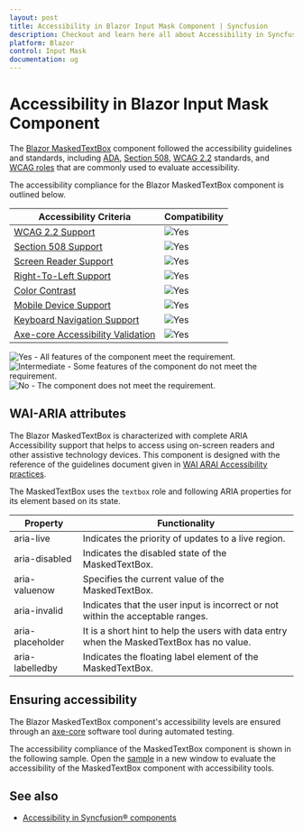 ```yaml
---
layout: post
title: Accessibility in Blazor Input Mask Component | Syncfusion
description: Checkout and learn here all about Accessibility in Syncfusion Blazor Input Mask component and much more.
platform: Blazor
control: Input Mask
documentation: ug
---
```


# Accessibility in Blazor Input Mask Component

The [Blazor MaskedTextBox](https://www.syncfusion.com/blazor-components/blazor-input-mask) component followed the accessibility guidelines and standards, including [ADA](https://www.ada.gov/), [Section 508](https://www.section508.gov/), [WCAG 2.2](https://www.w3.org/TR/WCAG22/) standards, and [WCAG roles](https://www.w3.org/TR/wai-aria/#roles) that are commonly used to evaluate accessibility.

The accessibility compliance for the Blazor MaskedTextBox component is outlined below.

| Accessibility Criteria | Compatibility |
| -- | -- |
| [WCAG 2.2 Support](../common/accessibility#accessibility-standards) | <img src="https://cdn.syncfusion.com/content/images/documentation/full.png" alt="Yes"> |
| [Section 508 Support](../common/accessibility#accessibility-standards) | <img src="https://cdn.syncfusion.com/content/images/documentation/full.png" alt="Yes"> |
| [Screen Reader Support](../common/accessibility#screen-reader-support) | <img src="https://cdn.syncfusion.com/content/images/documentation/full.png" alt="Yes"> |
| [Right-To-Left Support](../common/accessibility#right-to-left-support) | <img src="https://cdn.syncfusion.com/content/images/documentation/full.png" alt="Yes"> |
| [Color Contrast](../common/accessibility#color-contrast) | <img src="https://cdn.syncfusion.com/content/images/documentation/full.png" alt="Yes"> |
| [Mobile Device Support](../common/accessibility#mobile-device-support) | <img src="https://cdn.syncfusion.com/content/images/documentation/full.png" alt="Yes"> |
| [Keyboard Navigation Support](../common/accessibility#keyboard-navigation-support) | <img src="https://cdn.syncfusion.com/content/images/documentation/full.png" alt="Yes"> |
| [Axe-core Accessibility Validation](../common/accessibility#ensuring-accessibility) | <img src="https://cdn.syncfusion.com/content/images/documentation/full.png" alt="Yes"> |

<style>
    .post .post-content img {
        display: inline-block;
        margin: 0.5em 0;
    }
</style>
<div><img src="https://cdn.syncfusion.com/content/images/documentation/full.png" alt="Yes"> - All features of the component meet the requirement.</div>

<div><img src="https://cdn.syncfusion.com/content/images/documentation/partial.png" alt="Intermediate"> - Some features of the component do not meet the requirement.</div>

<div><img src="https://cdn.syncfusion.com/content/images/documentation/not-supported.png" alt="No"> - The component does not meet the requirement.</div>

## WAI-ARIA attributes

The Blazor MaskedTextBox is characterized with complete ARIA Accessibility support that helps to access using on-screen readers and other assistive technology devices. This component is designed with the reference of the guidelines document given in [WAI ARAI Accessibility practices](https://www.w3.org/WAI/ARIA/apg/).

The MaskedTextBox uses the `textbox` role and following ARIA properties for its element based on its state.

| **Property** | **Functionality** |
| --- | --- |
| aria-live | Indicates the priority of updates to a live region. |
| aria-disabled | Indicates the disabled state of the MaskedTextBox. |
| aria-valuenow | Specifies the current value of the MaskedTextBox. |
| aria-invalid | Indicates that the user input is incorrect or not within the acceptable ranges. |
| aria-placeholder | It is a short hint to help the users with data entry when the MaskedTextBox has no value. |
| aria-labelledby | Indicates the floating label element of the MaskedTextBox. |

## Ensuring accessibility

The Blazor MaskedTextBox component's accessibility levels are ensured through an [axe-core](https://www.npmjs.com/package/axe-core) software tool during automated testing.

The accessibility compliance of the MaskedTextBox component is shown in the following sample. Open the [sample](https://blazor.syncfusion.com/accessibility/maskedtextbox) in a new window to evaluate the accessibility of the MaskedTextBox component with accessibility tools.

## See also

* [Accessibility in Syncfusion&reg; components](../common/accessibility)